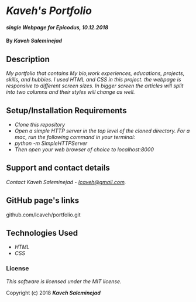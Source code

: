 # _Kaveh's Portfolio_

#### _single Webpage for Epicodus, 10.12.2018_

#### By _**Kaveh Saleminejad**_

## Description

_My portfolio that contains My bio,work experiences, educations, projects, skills, and hubbies. I used HTML and CSS in this project. the webpage is responsive to different screen sizes. In bigger screen the articles will split into two columns and their styles will change as well._

## Setup/Installation Requirements

* _Clone this repository_
* _Open a simple HTTP server in the top level of the cloned directory. For a mac, run the following command in your terminal:_   
* _python -m SimpleHTTPServer_
* _Then open your web browser of choice to localhost:8000_

## Support and contact details

_Contact Kaveh Saleminejad - lcaveh@gmail.com._

## GitHub page's links

github.com/lcaveh/portfolio.git

## Technologies Used

* _HTML_
* _CSS_

### License

*This software is licensed under the MIT license.*

Copyright (c) 2018 **_Kaveh Saleminejad_**
